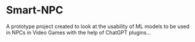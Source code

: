 # Smart-NPC
A prototype project created to look at the usability of ML models to be used in NPCs in Video Games with the help of ChatGPT plugins...

